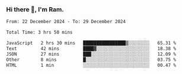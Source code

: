 ### Hi there 👋, I'm Ram.

<!--START_SECTION:waka-->

```txt
From: 22 December 2024 - To: 29 December 2024

Total Time: 3 hrs 50 mins

JavaScript   2 hrs 30 mins   ████████████████▒░░░░░░░░   65.31 %
Text         42 mins         ████▓░░░░░░░░░░░░░░░░░░░░   18.38 %
JSON         27 mins         ███░░░░░░░░░░░░░░░░░░░░░░   12.09 %
Other        8 mins          █░░░░░░░░░░░░░░░░░░░░░░░░   03.75 %
HTML         1 min           ░░░░░░░░░░░░░░░░░░░░░░░░░   00.47 %
```

<!--END_SECTION:waka-->
